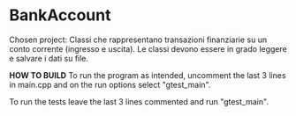 # BankAccount
Chosen project: 
Classi che rappresentano transazioni finanziarie su un conto corrente (ingresso e uscita). Le classi devono essere in grado leggere e salvare i dati su file.

**HOW TO BUILD**
To run the program as intended, uncomment the last 3 lines in main.cpp and on the run options select "gtest_main". 

To run the tests leave the last 3 lines commented and run "gtest_main". 



